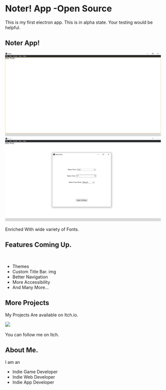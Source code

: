 <!DOCTYPE html>
<html lang="en">
<head>
    <meta charset="UTF-8">
    <meta http-equiv="X-UA-Compatible" content="IE=edge">
    <meta name="viewport" content="width=device-width, initial-scale=1.0">
</head>
<body>
   <h1>Noter! App -Open Source </h1>
     <p>This is my first electron app. This is in alpha state. Your testing would be helpful.</p>
  <h2>Noter App!</h2>
  <img src="./.github/images/ScreenShot-1.png"></img> <br>
  <img src="./.github/images/ScreenShot-2.png"></img> <br>
  <p>Enriched With wide variety of Fonts.</p>
  <h2>Features Coming Up.</h2>
  <img src="https://media.istockphoto.com/vectors/wip-sign-icon-vector-id972656200?b=1&k=20&m=972656200&s=170667a&w=0&h=rqsCXgx5LdAU9kbiecDdmNNHuKL9dqQ0pHNPf760Ub4=" alt="">
  <ul>
  <li>Themes</li>
  <li>Custom Title Bar. img</li>
  <li>Better Navigation</li>
  <li>More Accessibility</li>
  <li>And Many More...</li>
  </ul>
  <h2>More Projects</h2>
  <p>My Projects Are available on Itch.io. </p>
  <img src="https://static.itch.io/images/badge-color.svg"> <br>
  <p>You can follow me on Itch.</p>
  <h2>About Me.</h2>
  <p>I am an</p>
  <ul>
    <li>Indie Game Developer</li>
    <li>Indie Web Developer</li>
    <li>Indie App Developer</li>
  </ul>
</body>
</html>
